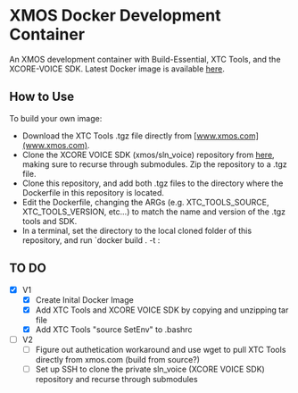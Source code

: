 # XMOS Docker Development Container
An XMOS development container with Build-Essential, XTC Tools, and the XCORE-VOICE SDK. Latest Docker image is available [here](https://hub.docker.com/r/masonjacob/xmos-dev).

## How to Use
To build your own image:
- Download the XTC Tools .tgz file directly from [www.xmos.com](www.xmos.com).
- Clone the XCORE VOICE SDK (xmos/sln_voice) repository from [here](www.github.com/xmos/sln_voice), making sure to recurse through submodules. Zip the repository to a .tgz file.
- Clone this repository, and add both .tgz files to the directory where the Dockerfile in this repository is located.
- Edit the Dockerfile, changing the ARGs (e.g. XTC_TOOLS_SOURCE, XTC_TOOLS_VERSION, etc...) to match the name and version of the .tgz tools and SDK. 
- In a terminal, set the directory to the local cloned folder of this repository, and run `docker build . -t <name-of-image>:<version> 


## TO DO
- [x] V1
  - [x] Create Inital Docker Image
  - [x] Add XTC Tools and XCORE VOICE SDK by copying and unzipping tar file
  - [x] Add XTC Tools "source SetEnv" to .bashrc
- [ ] V2
  - [ ] Figure out authetication workaround and use wget to pull XTC Tools directly from xmos.com (build from source?) 
  - [ ] Set up SSH to clone the private sln_voice (XCORE VOICE SDK) repository and recurse through submodules
